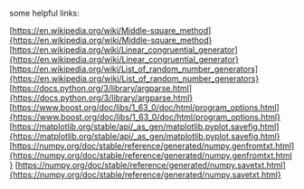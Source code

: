 
some helpful links:

[https://en.wikipedia.org/wiki/Middle-square_method]{https://en.wikipedia.org/wiki/Middle-square_method}
[https://en.wikipedia.org/wiki/Linear_congruential_generator]{https://en.wikipedia.org/wiki/Linear_congruential_generator}
[https://en.wikipedia.org/wiki/List_of_random_number_generators]{https://en.wikipedia.org/wiki/List_of_random_number_generators}
[https://docs.python.org/3/library/argparse.html]{https://docs.python.org/3/library/argparse.html}
[https://www.boost.org/doc/libs/1_63_0/doc/html/program_options.html]{https://www.boost.org/doc/libs/1_63_0/doc/html/program_options.html}
[https://matplotlib.org/stable/api/_as_gen/matplotlib.pyplot.savefig.html]{https://matplotlib.org/stable/api/_as_gen/matplotlib.pyplot.savefig.html}
[https://numpy.org/doc/stable/reference/generated/numpy.genfromtxt.html]{https://numpy.org/doc/stable/reference/generated/numpy.genfromtxt.html}
[https://numpy.org/doc/stable/reference/generated/numpy.savetxt.html]{https://numpy.org/doc/stable/reference/generated/numpy.savetxt.html}
